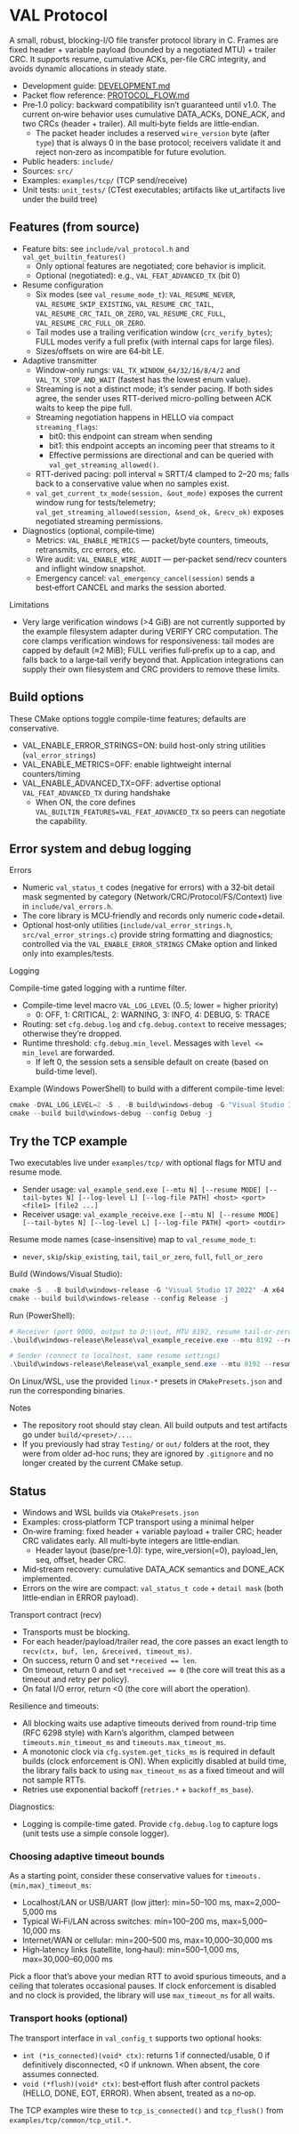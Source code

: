 # VAL Protocol

A small, robust, blocking-I/O file transfer protocol library in C. Frames are fixed header + variable payload (bounded by a negotiated MTU) + trailer CRC. It supports resume, cumulative ACKs, per-file CRC integrity, and avoids dynamic allocations in steady state.

- Development guide: [DEVELOPMENT.md](./DEVELOPMENT.md)
- Packet flow reference: [PROTOCOL_FLOW.md](./PROTOCOL_FLOW.md)
- Pre‑1.0 policy: backward compatibility isn’t guaranteed until v1.0. The current on‑wire behavior uses cumulative DATA_ACKs, DONE_ACK, and two CRCs (header + trailer). All multi‑byte fields are little‑endian.
  - The packet header includes a reserved `wire_version` byte (after `type`) that is always 0 in the base protocol; receivers validate it and reject non‑zero as incompatible for future evolution.
- Public headers: `include/`
- Sources: `src/`
- Examples: `examples/tcp/` (TCP send/receive)
- Unit tests: `unit_tests/` (CTest executables; artifacts like ut_artifacts live under the build tree)

## Features (from source)

- Feature bits: see `include/val_protocol.h` and `val_get_builtin_features()`
  - Only optional features are negotiated; core behavior is implicit.
  - Optional (negotiated): e.g., `VAL_FEAT_ADVANCED_TX` (bit 0)
- Resume configuration
  - Six modes (see `val_resume_mode_t`): `VAL_RESUME_NEVER`, `VAL_RESUME_SKIP_EXISTING`, `VAL_RESUME_CRC_TAIL`,
    `VAL_RESUME_CRC_TAIL_OR_ZERO`, `VAL_RESUME_CRC_FULL`, `VAL_RESUME_CRC_FULL_OR_ZERO`.
  - Tail modes use a trailing verification window (`crc_verify_bytes`); FULL modes verify a full prefix (with internal caps for large files).
  - Sizes/offsets on wire are 64‑bit LE.
- Adaptive transmitter
  - Window-only rungs: `VAL_TX_WINDOW_64/32/16/8/4/2` and `VAL_TX_STOP_AND_WAIT` (fastest has the lowest enum value).
  - Streaming is not a distinct mode; it’s sender pacing. If both sides agree, the sender uses RTT-derived micro-polling between ACK waits to keep the pipe full.
  - Streaming negotiation happens in HELLO via compact `streaming_flags`:
    - bit0: this endpoint can stream when sending
    - bit1: this endpoint accepts an incoming peer that streams to it
    - Effective permissions are directional and can be queried with `val_get_streaming_allowed()`.
  - RTT-derived pacing: poll interval ≈ SRTT/4 clamped to 2–20 ms; falls back to a conservative value when no samples exist.
  - `val_get_current_tx_mode(session, &out_mode)` exposes the current window rung for tests/telemetry; `val_get_streaming_allowed(session, &send_ok, &recv_ok)` exposes negotiated streaming permissions.
- Diagnostics (optional, compile‑time)
  - Metrics: `VAL_ENABLE_METRICS` — packet/byte counters, timeouts, retransmits, crc errors, etc.
  - Wire audit: `VAL_ENABLE_WIRE_AUDIT` — per‑packet send/recv counters and inflight window snapshot.
  - Emergency cancel: `val_emergency_cancel(session)` sends a best‑effort CANCEL and marks the session aborted.

Limitations
- Very large verification windows (>4 GiB) are not currently supported by the example filesystem adapter during VERIFY CRC computation.
  The core clamps verification windows for responsiveness: tail modes are capped by default (≈2 MiB); FULL verifies full‑prefix up to a cap,
  and falls back to a large‑tail verify beyond that. Application integrations can supply their own filesystem and CRC providers to remove these limits.

## Build options

These CMake options toggle compile-time features; defaults are conservative.

- VAL_ENABLE_ERROR_STRINGS=ON: build host-only string utilities (`val_error_strings`)
- VAL_ENABLE_METRICS=OFF: enable lightweight internal counters/timing
- VAL_ENABLE_ADVANCED_TX=OFF: advertise optional `VAL_FEAT_ADVANCED_TX` during handshake
  - When ON, the core defines `VAL_BUILTIN_FEATURES=VAL_FEAT_ADVANCED_TX` so peers can negotiate the capability.

## Error system and debug logging

Errors
- Numeric `val_status_t` codes (negative for errors) with a 32‑bit detail mask segmented by category (Network/CRC/Protocol/FS/Context) live in `include/val_errors.h`.
- The core library is MCU‑friendly and records only numeric code+detail.
- Optional host‑only utilities (`include/val_error_strings.h`, `src/val_error_strings.c`) provide string formatting and diagnostics; controlled via the `VAL_ENABLE_ERROR_STRINGS` CMake option and linked only into examples/tests.

Logging

Compile-time gated logging with a runtime filter.

- Compile-time level macro `VAL_LOG_LEVEL` (0..5; lower = higher priority)
  - 0: OFF, 1: CRITICAL, 2: WARNING, 3: INFO, 4: DEBUG, 5: TRACE
- Routing: set `cfg.debug.log` and `cfg.debug.context` to receive messages; otherwise they’re dropped.
- Runtime threshold: `cfg.debug.min_level`. Messages with `level <= min_level` are forwarded.
  - If left 0, the session sets a sensible default on create (based on build-time level).

Example (Windows PowerShell) to build with a different compile-time level:

```powershell
cmake -DVAL_LOG_LEVEL=2 -S . -B build\windows-debug -G "Visual Studio 17 2022" -A x64
cmake --build build\windows-debug --config Debug -j
```

## Try the TCP example

Two executables live under `examples/tcp/` with optional flags for MTU and resume mode.

- Sender usage: `val_example_send.exe [--mtu N] [--resume MODE] [--tail-bytes N] [--log-level L] [--log-file PATH] <host> <port> <file1> [file2 ...]`
- Receiver usage: `val_example_receive.exe [--mtu N] [--resume MODE] [--tail-bytes N] [--log-level L] [--log-file PATH] <port> <outdir>`

Resume mode names (case-insensitive) map to `val_resume_mode_t`:

- `never`, `skip`/`skip_existing`, `tail`, `tail_or_zero`, `full`, `full_or_zero`

Build (Windows/Visual Studio):

```powershell
cmake -S . -B build\windows-release -G "Visual Studio 17 2022" -A x64
cmake --build build\windows-release --config Release -j
```

Run (PowerShell):

```powershell
# Receiver (port 9000, output to D:\\out, MTU 8192, resume tail-or-zero with 16 KiB)
.\build\windows-release\Release\val_example_receive.exe --mtu 8192 --resume tail_or_zero --tail-bytes 16384 9000 D:\\out

# Sender (connect to localhost, same resume settings)
.\build\windows-release\Release\val_example_send.exe --mtu 8192 --resume tail_or_zero --tail-bytes 16384 127.0.0.1 9000 D:\\files\a.bin D:\\files\b.bin
```

On Linux/WSL, use the provided `linux-*` presets in `CMakePresets.json` and run the corresponding binaries.

Notes
- The repository root should stay clean. All build outputs and test artifacts go under `build/<preset>/...`.
- If you previously had stray `Testing/` or `out/` folders at the root, they were from older ad-hoc runs; they are ignored by `.gitignore` and no longer created by the current CMake setup.

## Status

- Windows and WSL builds via `CMakePresets.json`
- Examples: cross‑platform TCP transport using a minimal helper
- On‑wire framing: fixed header + variable payload + trailer CRC; header CRC validates early. All multi‑byte integers are little‑endian.
  - Header layout (base/pre‑1.0): type, wire_version(=0), payload_len, seq, offset, header CRC.
- Mid‑stream recovery: cumulative DATA_ACK semantics and DONE_ACK implemented.
- Errors on the wire are compact: `val_status_t code` + `detail mask` (both little‑endian in ERROR payload).

Transport contract (recv)
- Transports must be blocking.
- For each header/payload/trailer read, the core passes an exact length to `recv(ctx, buf, len, &received, timeout_ms)`.
- On success, return 0 and set `*received == len`.
- On timeout, return 0 and set `*received == 0` (the core will treat this as a timeout and retry per policy).
- On fatal I/O error, return <0 (the core will abort the operation).

Resilience and timeouts:
- All blocking waits use adaptive timeouts derived from round-trip time (RFC 6298 style) with Karn’s algorithm, clamped between `timeouts.min_timeout_ms` and `timeouts.max_timeout_ms`.
- A monotonic clock via `cfg.system.get_ticks_ms` is required in default builds (clock enforcement is ON). When explicitly disabled at build time, the library falls back to using `max_timeout_ms` as a fixed timeout and will not sample RTTs.
- Retries use exponential backoff (`retries.*` + `backoff_ms_base`).

Diagnostics:
- Logging is compile-time gated. Provide `cfg.debug.log` to capture logs (unit tests use a simple console logger).

### Choosing adaptive timeout bounds

As a starting point, consider these conservative values for `timeouts.{min,max}_timeout_ms`:

- Localhost/LAN or USB/UART (low jitter): min=50–100 ms, max=2,000–5,000 ms
- Typical Wi‑Fi/LAN across switches: min=100–200 ms, max=5,000–10,000 ms
- Internet/WAN or cellular: min=200–500 ms, max=10,000–30,000 ms
- High‑latency links (satellite, long‑haul): min=500–1,000 ms, max=30,000–60,000 ms

Pick a floor that’s above your median RTT to avoid spurious timeouts, and a ceiling that tolerates occasional pauses. If clock enforcement is disabled and no clock is provided, the library will use `max_timeout_ms` for all waits.

### Transport hooks (optional)

The transport interface in `val_config_t` supports two optional hooks:

- `int (*is_connected)(void* ctx)`: returns 1 if connected/usable, 0 if definitively disconnected, <0 if unknown. When absent, the core assumes connected.
- `void (*flush)(void* ctx)`: best‑effort flush after control packets (HELLO, DONE, EOT, ERROR). When absent, treated as a no‑op.

The TCP examples wire these to `tcp_is_connected()` and `tcp_flush()` from `examples/tcp/common/tcp_util.*`.
